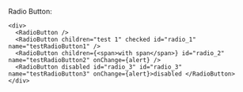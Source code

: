 Radio Button:

    <div>
      <RadioButton />
      <RadioButton children="test 1" checked id="radio_1" name="testRadioButton1" />
      <RadioButton children={<span>with span</span>} id="radio_2" name="testRadioButton2" onChange={alert} />
      <RadioButton disabled id="radio_3" id="radio_3" name="testRadioButton3" onChange={alert}>disabled </RadioButton>
    </div>

